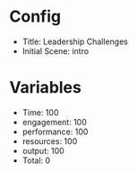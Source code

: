 # Config
 - Title: Leadership Challenges
 - Initial Scene: intro

# Variables
 - Time: 100
 - engagement: 100
 - performance: 100
 - resources: 100
 - output: 100
 - Total: 0

